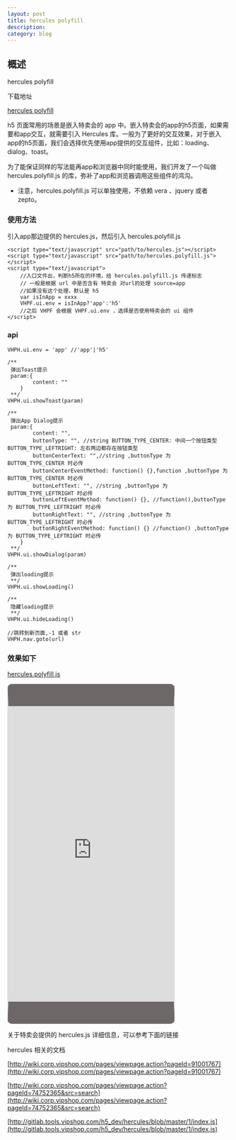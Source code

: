 ```yaml
---
layout: post
title: hercules polyfill 
description: 
category: blog
---
```



## 概述

hercules polyfill 

下载地址

[hercules polyfill](http://wikieswan.github.io/vera3/build/hercules.polyfill.js)


h5 页面常用的场景是嵌入特卖会的 app 中。嵌入特卖会的app的h5页面，如果需要和app交互，就需要引入 Hercules 库。一般为了更好的交互效果，对于嵌入app的h5页面，我们会选择优先使用app提供的交互组件，比如：loading、dialog、toast。

为了能保证同样的写法能再app和浏览器中同时能使用，我们开发了一个叫做 hercules.polyfill.js 的库，弥补了app和浏览器调用这些组件的鸿沟。 

- 注意，hercules.polyfill.js 可以单独使用，不依赖 vera 、jquery 或者 zepto。



### 使用方法

引入app那边提供的 hercules.js，然后引入 hercules.polyfill.js

	<script type="text/javascript" src="path/to/hercules.js"></script>
	<script type="text/javascript" src="path/to/hercules.polyfill.js"></script>
	<script type="text/javascript">
		//入口文件出，判断h5所在的环境，给 hercules.polyfill.js 传递标志
		// 一般是根据 url 中是否含有 特卖会 对url的处理 source=app
		//如果没有这个处理，默认是 h5
		var isInApp = xxxx 
		VHPF.ui.env = isInApp?'app':'h5'
		//之后 VHPF 会根据 VHPF.ui.env ，选择是否使用特卖会的 ui 组件
	</script>


### api

	VHPH.ui.env = 'app' //'app'|'h5'

	/**
	 弹出Toast提示
	 param:{
		    content: ""
		}
	 **/
	VHPH.ui.showToast(param)

	/**
	 弹出App Dialog提示
	 param:{
		    content: "",
		    buttonType: "", //string BUTTON_TYPE_CENTER: 中间一个按钮类型  BUTTON_TYPE_LEFTRIGHT: 左右两边都存在按钮类型
		    buttonCenterText: "",//string ,buttonType 为 BUTTON_TYPE_CENTER 时必传
		    buttonCenterEventMethod: function() {},function ,buttonType 为 BUTTON_TYPE_CENTER 时必传
		    buttonLeftText: "", //string ,buttonType 为 BUTTON_TYPE_LEFTRIGHT 时必传
		    buttonLeftEventMethod: function() {}, //function(),buttonType 为 BUTTON_TYPE_LEFTRIGHT 时必传
		    buttonRightText: "", //string ,buttonType 为 BUTTON_TYPE_LEFTRIGHT 时必传
		    buttonRightEventMethod: function() {} //function() ,buttonType 为 BUTTON_TYPE_LEFTRIGHT 时必传
		}
	 **/
	VHPH.ui.showDialog(param)

	/**
	 弹出loading提示
	 **/
	VHPH.ui.showLoading()

	/**
	 隐藏loading提示
	 **/
	VHPH.ui.hideLoading()

	//跳转到新页面,-1 或者 str
	VHPH.nav.goto(url)


### 效果如下

[hercules.polyfill.js](http://wikieswan.github.io/vera3/example/index.html#herculespolyfill)

<iframe src="http://wikieswan.github.io/vera3/example/index.html#herculespolyfill"
 style="width:375px; height: 667px;border: 2px solid #ddd;border-bottom: 50px solid #6D6767;border-top: 50px solid #6D6767;border-radius: 10px;"></iframe>



关于特卖会提供的 hercules.js 详细信息，可以参考下面的链接


hercules 相关的文档

[http://wiki.corp.vipshop.com/pages/viewpage.action?pageId=91001767](http://wiki.corp.vipshop.com/pages/viewpage.action?pageId=91001767)

[http://wiki.corp.vipshop.com/pages/viewpage.action?pageId=74752365&src=search](http://wiki.corp.vipshop.com/pages/viewpage.action?pageId=74752365&src=search)

[http://gitlab.tools.vipshop.com/h5_dev/hercules/blob/master/1/index.js](http://gitlab.tools.vipshop.com/h5_dev/hercules/blob/master/1/index.js)